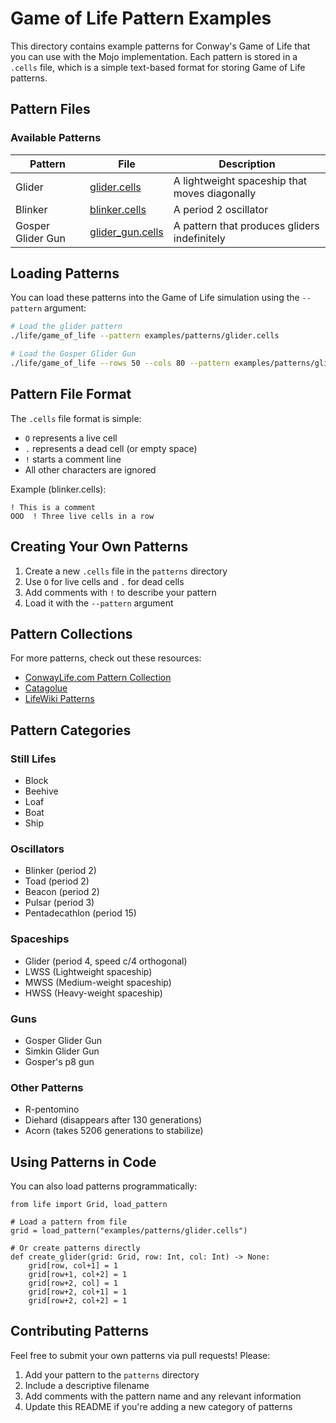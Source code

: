 # Game of Life Pattern Examples

This directory contains example patterns for Conway's Game of Life that you can use with the Mojo implementation. Each pattern is stored in a `.cells` file, which is a simple text-based format for storing Game of Life patterns.

## Pattern Files

### Available Patterns

| Pattern | File | Description |
|---------|------|-------------|
| Glider | [glider.cells](patterns/glider.cells) | A lightweight spaceship that moves diagonally |
| Blinker | [blinker.cells](patterns/blinker.cells) | A period 2 oscillator |
| Gosper Glider Gun | [glider_gun.cells](patterns/glider_gun.cells) | A pattern that produces gliders indefinitely |

## Loading Patterns

You can load these patterns into the Game of Life simulation using the `--pattern` argument:

```bash
# Load the glider pattern
./life/game_of_life --pattern examples/patterns/glider.cells

# Load the Gosper Glider Gun
./life/game_of_life --rows 50 --cols 80 --pattern examples/patterns/glider_gun.cells
```

## Pattern File Format

The `.cells` file format is simple:
- `O` represents a live cell
- `.` represents a dead cell (or empty space)
- `!` starts a comment line
- All other characters are ignored

Example (blinker.cells):
```
! This is a comment
OOO  ! Three live cells in a row
```

## Creating Your Own Patterns

1. Create a new `.cells` file in the `patterns` directory
2. Use `O` for live cells and `.` for dead cells
3. Add comments with `!` to describe your pattern
4. Load it with the `--pattern` argument

## Pattern Collections

For more patterns, check out these resources:

- [ConwayLife.com Pattern Collection](https://conwaylife.com/patterns/)
- [Catagolue](https://catagolue.hatsya.com/)
- [LifeWiki Patterns](https://www.conwaylife.com/wiki/Category:Patterns)

## Pattern Categories

### Still Lifes
- Block
- Beehive
- Loaf
- Boat
- Ship

### Oscillators
- Blinker (period 2)
- Toad (period 2)
- Beacon (period 2)
- Pulsar (period 3)
- Pentadecathlon (period 15)

### Spaceships
- Glider (period 4, speed c/4 orthogonal)
- LWSS (Lightweight spaceship)
- MWSS (Medium-weight spaceship)
- HWSS (Heavy-weight spaceship)

### Guns
- Gosper Glider Gun
- Simkin Glider Gun
- Gosper's p8 gun

### Other Patterns
- R-pentomino
- Diehard (disappears after 130 generations)
- Acorn (takes 5206 generations to stabilize)

## Using Patterns in Code

You can also load patterns programmatically:

```mojo
from life import Grid, load_pattern

# Load a pattern from file
grid = load_pattern("examples/patterns/glider.cells")

# Or create patterns directly
def create_glider(grid: Grid, row: Int, col: Int) -> None:
    grid[row, col+1] = 1
    grid[row+1, col+2] = 1
    grid[row+2, col] = 1
    grid[row+2, col+1] = 1
    grid[row+2, col+2] = 1
```

## Contributing Patterns

Feel free to submit your own patterns via pull requests! Please:

1. Add your pattern to the `patterns` directory
2. Include a descriptive filename
3. Add comments with the pattern name and any relevant information
4. Update this README if you're adding a new category of patterns
